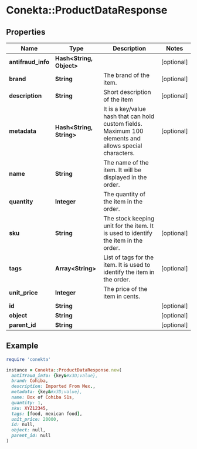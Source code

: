 # Conekta::ProductDataResponse

## Properties

| Name | Type | Description | Notes |
| ---- | ---- | ----------- | ----- |
| **antifraud_info** | **Hash&lt;String, Object&gt;** |  | [optional] |
| **brand** | **String** | The brand of the item. | [optional] |
| **description** | **String** | Short description of the item | [optional] |
| **metadata** | **Hash&lt;String, String&gt;** | It is a key/value hash that can hold custom fields. Maximum 100 elements and allows special characters. | [optional] |
| **name** | **String** | The name of the item. It will be displayed in the order. |  |
| **quantity** | **Integer** | The quantity of the item in the order. |  |
| **sku** | **String** | The stock keeping unit for the item. It is used to identify the item in the order. | [optional] |
| **tags** | **Array&lt;String&gt;** | List of tags for the item. It is used to identify the item in the order. | [optional] |
| **unit_price** | **Integer** | The price of the item in cents. |  |
| **id** | **String** |  | [optional] |
| **object** | **String** |  | [optional] |
| **parent_id** | **String** |  | [optional] |

## Example

```ruby
require 'conekta'

instance = Conekta::ProductDataResponse.new(
  antifraud_info: {key&#x3D;value},
  brand: Cohiba,
  description: Imported From Mex.,
  metadata: {key&#x3D;value},
  name: Box of Cohiba S1s,
  quantity: 1,
  sku: XYZ12345,
  tags: [food, mexican food],
  unit_price: 20000,
  id: null,
  object: null,
  parent_id: null
)
```

